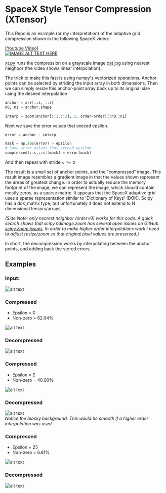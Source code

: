 SpaceX Style Tensor Compression (XTensor)
========================================

This Repo is an example (or my interpretation) of the adaptive grid compression shown
in the following SpaceX video:

[[Youtube Video]](https://youtu.be/txk-VO1hzBY?t=941)  
[![IMAGE ALT TEXT HERE](https://img.youtube.com/vi/txk-VO1hzBY/0.jpg)](https://youtu.be/txk-VO1hzBY?t=941)  

[xt.py](xt.py) runs the compression on a grayscale image [cat.jpg](cat.jpg) 
using nearest neighbor  (the video shows linear interpolation).

The trick to make this fast is using numpy's vectorized operations.
Anchor points can be selected by striding the input array in both dimensions. 
Then we can simply resize this anchor-point array back up to its original
size using the desired interpolation

```python
anchor = arr[::s, ::s]
n0, n1 = anchor.shape

interp = zoom(anchor[::2,::2], 2, order=order)[:n0,:n1]
```

Next we save the error values that exceed epsilon.

```python
error = anchor - interp

mask = np.abs(error) > epsilon
# Save error values that exceed epsilon
compressed[::s,::s][mask] = error[mask]
```

And then repeat with stride `s *= 2`

The result is a small set of anchor points, and the "compressed" image.
This result image resembles a gradient image in that the values shown
represent the areas of greatest change. In order to actually reduce the
memory footprint of the image, we can represent the image, which should contain
mostly zeros, as a sparse matrix. It appears that the SpaceX adaptive grid
uses a sparse representation similar to 'Dictionary of Keys' (DOK). Scipy has a 
dok_matrix type, but unfortunately it does not extend to N dimensional tensors/arrays.

*(Side Note: only nearest neighbor (order=0) works for this code.
A quick search shows that scipy.ndimage.zoom has several open issues on GitHub.
[scipy.zoom issues](https://github.com/scipy/scipy/issues/7324).
In order to make higher order interpolations work I need to adjust resize/zoom
so that original pixel values are preserved.)*


In short, the decompression works by interpolating between the anchor points,
and adding back the stored errors.

## Examples

### Input:  
![alt text](images/cat.png "Cat")
### Compressed
* Epsilon = 0
* Non-zero = 62.04%

![alt text](images/c0.png "Compressed Cat")

### Decompressed
![alt text](images/dc0.png "Decompressed Cat")  




### Compressed
* Epsilon = 2
* Non-zero = 40.00%

![alt text](images/c2.png "Compressed Cat")


### Decompressed
![alt text](images/dc2.png "Decompressed Cat")  
*Notice the blocky background. This would be smooth if a higher order
interpolation was used*


### Compressed
* Epsilon = 25
* Non-zero = 6.61%

![alt text](images/c25.png "Compressed Cat")


### Decompressed
![alt text](images/dc25.png "Decompressed Cat")  
